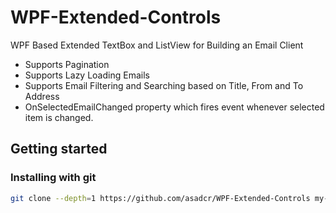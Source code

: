 # WPF-Extended-Controls

WPF Based Extended TextBox and ListView for Building an Email Client
* Supports Pagination
* Supports Lazy Loading Emails
* Supports Email Filtering and Searching based on Title, From and To Address
* OnSelectedEmailChanged property which fires event whenever selected item is changed.

## Getting started

### Installing with git

```bash
git clone --depth=1 https://github.com/asadcr/WPF-Extended-Controls my-project
```